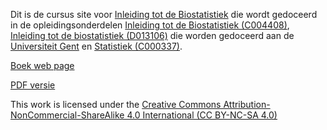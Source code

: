 Dit is de cursus site voor [Inleiding tot de Biostatistiek](https://statomics.github.io/sbc) die wordt gedoceerd in de opleidingsonderdelen
  [Inleiding tot de Biostatistiek (C004408)](https://studiekiezer.ugent.be/studiefiche/nl/C004408/2022), [Inleiding tot de biostatistiek (D013106)](https://studiekiezer.ugent.be/studiefiche/nl/D013106/2022) die worden gedoceerd aan de [Universiteit Gent](https://www.ugent.be) en [Statistiek (C000337)](https://studiekiezer.ugent.be/studiefiche/nl/C000337/2022).

[Boek web page](https://statomics.github.io/sbc)

[PDF versie](https://statomics.github.io/sbc/links.html)

This work is licensed under the [Creative Commons Attribution-NonCommercial-ShareAlike 4.0 International (CC BY-NC-SA 4.0)](https://creativecommons.org/licenses/by-nc-sa/4.0)
